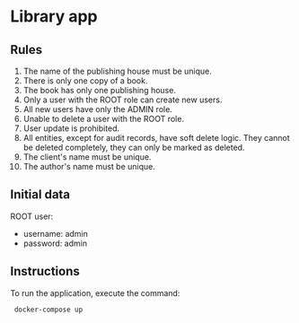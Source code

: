 # Library app

## Rules
1. The name of the publishing house must be unique.
2. There is only one copy of a book.
3. The book has only one publishing house.
4. Only a user with the ROOT role can create new users.
5. All new users have only the ADMIN role.
6. Unable to delete a user with the ROOT role.
7. User update is prohibited.
8. All entities, except for audit records, have soft delete logic. They cannot be deleted completely, they can only be marked as deleted.
9. The client's name must be unique.
10. The author's name must be unique.

## Initial data

ROOT user:
* username: admin 
* password: admin

## Instructions

To run the application, execute the command:
 ```
  docker-compose up
 ```
